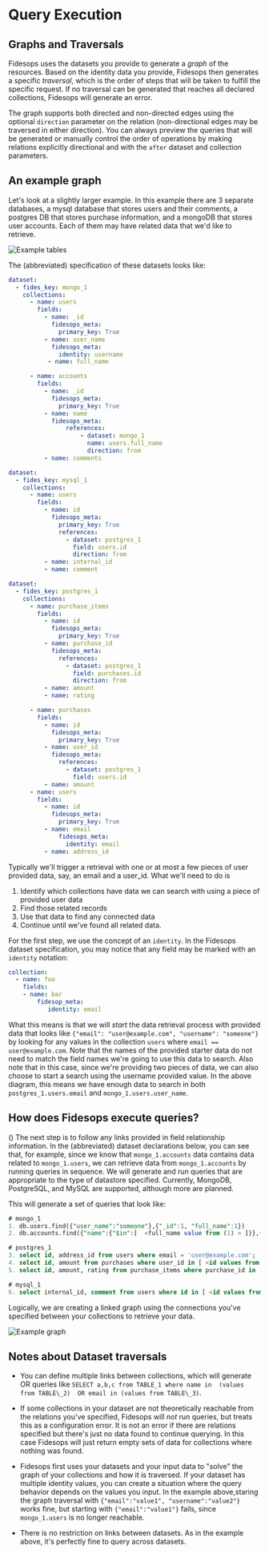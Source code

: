 # Query Execution

## Graphs and Traversals

Fidesops uses the datasets you provide to generate a _graph_ of the resources. Based on the identity data you provide, Fidesops then generates a specific _traversal_, which is the order of steps that will be taken to fulfill the specific request. If no traversal can be generated that reaches all declared collections, Fidesops will generate an error.

The graph supports both directed and non-directed edges using the optional `direction` parameter on the relation (non-directional edges may be traversed in either direction). You can always preview the queries that will be generated or manually control the order of operations by making relations explicitly directional and with the `after` dataset and collection parameters. 

## An example graph

Let's look at a slightly larger example. In this example there are 3 separate databases, a mysql database that stores users and their comments, a postgres DB that stores purchase information, and a mongoDB that stores user accounts. Each of them may have related data that we'd like to retrieve.

![Example tables](../img/traversal_tables.png "Example tables")

The (abbreviated) specification of these datasets looks like:

``` yaml
dataset:
  - fides_key: mongo_1
    collections:
      - name: users
        fields:
	      - name: _id
            fidesops_meta:
              primary_key: True
	      - name: user_name
            fidesops_meta:
              identity: username
	       - name: full_name

      - name: accounts
        fields:
          - name: _id
            fidesops_meta:
              primary_key: True
          - name: name
			fidesops_meta:
				references:
					- dataset: mongo_1
					  name: users.full_name
					  direction: from
          - name: comments
```

``` yaml
dataset:
  - fides_key: mysql_1
    collections:
      - name: users
        fields:
	      - name: id
            fidesops_meta:
              primary_key: True
              references:
                - dataset: postgres_1
                  field: users.id
				  direction: from
          - name: internal_id
		  - name: comment
```

``` yaml
dataset:
  - fides_key: postgres_1
    collections:
      - name: purchase_items
        fields:
	      - name: id
            fidesops_meta:
              primary_key: True
          - name: purchase_id
            fidesops_meta:
              references:
                - dataset: postgres_1
                  field: purchases.id
				  direction: from
		  - name: amount
		  - name: rating

      - name: purchases
        fields:
          - name: id
            fidesops_meta:
              primary_key: True
          - name: user_id
			fidesops_meta:
              references:
                - dataset: postgres_1
                  field: users.id
          - name: amount
      - name: users
        fields:
          - name: id
            fidesops_meta:
              primary_key: True
          - name: email
		      fidesops_meta:
				identity: email
          - name: address_id
```

Typically we'll trigger a retrieval with one or at most a few pieces of user provided data, say, an email and a user_id. What we'll need to do is 

1. Identify which collections have data we can search with using a piece of provided user data
2. Find those related records
3. Use that data to find any connected data
4. Continue until we've found all related data.

For the first step, we use the concept of an `identity`. In the Fidesops dataset specification, you may notice that any field may be marked with an `identity` notation:
``` yaml
collection:
  - name: foo
	fields:
	- name: bar
        fidesop_meta:
		   identity: email 
```

What this means is that we will _start_ the data retrieval process with provided data that looks like 
`{"email": "user@example.com", "username": "someone"}` by looking for any values in the collection `users` where `email == user@example.com`.  Note that the names of the provided starter data do not need to match the field names we're going to use this data to search. Also note that in this case, since we're providing two pieces of data,  we can also choose to start a search using the username provided value. In the above diagram, this means we have enough data to search in both `postgres_1.users.email` and `mongo_1.users.user_name`. 


## How does Fidesops execute queries?

() The next step is to follow any links provided in field relationship information. In the (abbreviated) dataset declarations below, you can see that, for example, since we know that `mongo_1.accounts` data contains data related to `mongo_1.users`, we can retrieve data from `mongo_1.accounts` by running queries in sequence. We will generate and run queries that are appropriate to the type of datastore specified. Currently, MongoDB, PostgreSQL, and MySQL are supported, although more are planned.

This will generate a set of queries that look like:

``` sql
# mongo_1
1. db.users.find({"user_name":"someone"},{"_id":1, "full_name":1}) 
2. db.accounts.find({"name":{"$in":[  <full_name value from (1) > ]}},{"_id":1, "comments":1})

# postgres_1
3. select id, address_id from users where email = 'user@example.com';
4. select id, amount from purchases where user_id in [ <id values from (3) >] 
5. select id, amount, rating from purchase_items where purchase_id in [ <id values from (4)> ]

# mysql_1
6. select internal_id, comment from users where id in [ <id values from (3) >]
```


Logically, we are creating a linked graph using the connections you've specified between your collections to retrieve your data. 

![Example graph](../img/traversal_graph.png "Example graph")

## Notes about Dataset traversals 

- You can define multiple links between collections, which will generate OR queries like `SELECT a,b,c from TABLE_1 where name in  (values from TABLE\_2)  OR email in (values from TABLE\_3)`. 
	
- If some collections in your dataset are not theoretically reachable from the relations you've specified, Fidesops will _not_ run queries, but treats this as a configuration error. It is not an error if there are relations specified but there's just no data found to continue querying. In this case Fidesops will just return empty sets of data for collections where nothing was found.
	
- Fidesops first uses your datasets and your input data to "solve" the graph of your collections and how it is traversed. If your dataset has multiple identity values, you can create a situation where the query behavior depends on the values you input. In the example above,staring the graph traversal with `{"email":"value1", "username":"value2"}`  works fine, but starting with  `{"email":"value1"}` fails, since `mongo_1.users` is no longer reachable.
	
- There is no restriction on links between datasets. As in the example above, it's perfectly fine to query across datasets.
